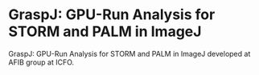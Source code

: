 # GraspJ: GPU-Run Analysis for STORM and PALM in ImageJ

GraspJ: GPU-Run Analysis for STORM and PALM in ImageJ developed at AFIB group at ICFO. 
